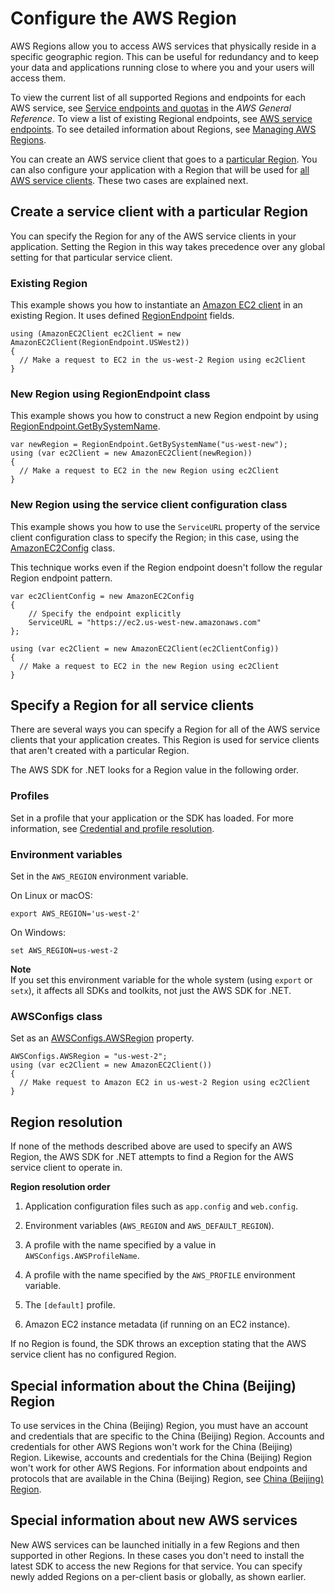 # Configure the AWS Region<a name="net-dg-region-selection"></a>

AWS Regions allow you to access AWS services that physically reside in a specific geographic region\. This can be useful for redundancy and to keep your data and applications running close to where you and your users will access them\.

To view the current list of all supported Regions and endpoints for each AWS service, see [Service endpoints and quotas](https://docs.aws.amazon.com/general/latest/gr/aws-service-information.html) in the *AWS General Reference*\. To view a list of existing Regional endpoints, see [AWS service endpoints](https://docs.aws.amazon.com/general/latest/gr/rande.html)\. To see detailed information about Regions, see [Managing AWS Regions](https://docs.aws.amazon.com/general/latest/gr/rande-manage.html)\.

You can create an AWS service client that goes to a [particular Region](#per-client)\. You can also configure your application with a Region that will be used for [all AWS service clients](#globally)\. These two cases are explained next\.

## Create a service client with a particular Region<a name="per-client"></a>

You can specify the Region for any of the AWS service clients in your application\. Setting the Region in this way takes precedence over any global setting for that particular service client\.

### Existing Region<a name="w2aac11c23c11b5"></a>

This example shows you how to instantiate an [Amazon EC2 client](https://docs.aws.amazon.com/sdkfornet/v3/apidocs/items/EC2/TEC2Client.html) in an existing Region\. It uses defined [RegionEndpoint](https://docs.aws.amazon.com/sdkfornet/v3/apidocs/items/Amazon/TRegionEndpoint.html) fields\.

```
using (AmazonEC2Client ec2Client = new AmazonEC2Client(RegionEndpoint.USWest2))
{
  // Make a request to EC2 in the us-west-2 Region using ec2Client
}
```

### New Region using RegionEndpoint class<a name="w2aac11c23c11b7"></a>

This example shows you how to construct a new Region endpoint by using [RegionEndpoint\.GetBySystemName](https://docs.aws.amazon.com/sdkfornet/v3/apidocs/items/Amazon/MRegionEndpointGetBySystemNameString.html)\.

```
var newRegion = RegionEndpoint.GetBySystemName("us-west-new");
using (var ec2Client = new AmazonEC2Client(newRegion))
{
  // Make a request to EC2 in the new Region using ec2Client
}
```

### New Region using the service client configuration class<a name="w2aac11c23c11b9"></a>

This example shows you how to use the `ServiceURL` property of the service client configuration class to specify the Region; in this case, using the [AmazonEC2Config](https://docs.aws.amazon.com/sdkfornet/v3/apidocs/items/EC2/TEC2Config.html) class\.

This technique works even if the Region endpoint doesn't follow the regular Region endpoint pattern\.

```
var ec2ClientConfig = new AmazonEC2Config
{
    // Specify the endpoint explicitly
    ServiceURL = "https://ec2.us-west-new.amazonaws.com"
};

using (var ec2Client = new AmazonEC2Client(ec2ClientConfig))
{
  // Make a request to EC2 in the new Region using ec2Client
}
```

## Specify a Region for all service clients<a name="globally"></a>

There are several ways you can specify a Region for all of the AWS service clients that your application creates\. This Region is used for service clients that aren't created with a particular Region\.

The AWS SDK for \.NET looks for a Region value in the following order\.

### Profiles<a name="w2aac11c23c15b7"></a>

Set in a profile that your application or the SDK has loaded\. For more information, see [Credential and profile resolution](creds-assign.md)\.

### Environment variables<a name="w2aac11c23c15b9"></a>

Set in the `AWS_REGION` environment variable\.

On Linux or macOS:

```
export AWS_REGION='us-west-2'
```

On Windows:

```
set AWS_REGION=us-west-2
```

**Note**  
If you set this environment variable for the whole system \(using `export` or `setx`\), it affects all SDKs and toolkits, not just the AWS SDK for \.NET\.

### AWSConfigs class<a name="w2aac11c23c15c11"></a>

Set as an [AWSConfigs\.AWSRegion](https://docs.aws.amazon.com/sdkfornet/v3/apidocs/items/Amazon/TAWSConfigs.html) property\.

```
AWSConfigs.AWSRegion = "us-west-2";
using (var ec2Client = new AmazonEC2Client())
{
  // Make request to Amazon EC2 in us-west-2 Region using ec2Client
}
```

## Region resolution<a name="net-dg-region-resolution"></a>

If none of the methods described above are used to specify an AWS Region, the AWS SDK for \.NET attempts to find a Region for the AWS service client to operate in\.

**Region resolution order**

1. Application configuration files such as `app.config` and `web.config`\.

1. Environment variables \(`AWS_REGION` and `AWS_DEFAULT_REGION`\)\.

1. A profile with the name specified by a value in `AWSConfigs.AWSProfileName`\.

1. A profile with the name specified by the `AWS_PROFILE` environment variable\.

1. The `[default]` profile\.

1. Amazon EC2 instance metadata \(if running on an EC2 instance\)\.

If no Region is found, the SDK throws an exception stating that the AWS service client has no configured Region\.

## Special information about the China \(Beijing\) Region<a name="net-dg-region-cn-north-1"></a>

To use services in the China \(Beijing\) Region, you must have an account and credentials that are specific to the China \(Beijing\) Region\. Accounts and credentials for other AWS Regions won't work for the China \(Beijing\) Region\. Likewise, accounts and credentials for the China \(Beijing\) Region won't work for other AWS Regions\. For information about endpoints and protocols that are available in the China \(Beijing\) Region, see [China \(Beijing\) Region](https://docs.amazonaws.cn/en_us/general/latest/gr/cnnorth_region.html)\.

## Special information about new AWS services<a name="net-dg-region-new-services"></a>

New AWS services can be launched initially in a few Regions and then supported in other Regions\. In these cases you don't need to install the latest SDK to access the new Regions for that service\. You can specify newly added Regions on a per\-client basis or globally, as shown earlier\.